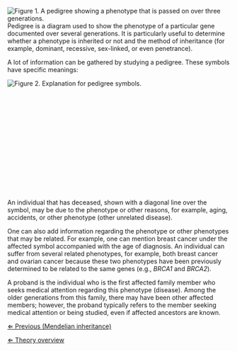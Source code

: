 ![Figure 1. A pedigree showing a phenotype that is passed on over three
generations.]( Pedigree.jpg "fig:Figure 1. A pedigree showing a phenotype that is passed on over three generations.")
Pedigree is a diagram used to show the phenotype of a particular gene
documented over several generations. It is particularly useful to
determine whether a phenotype is inherited or not and the method of
inheritance (for example, dominant, recessive, sex-linked, or even
penetrance).

A lot of information can be gathered by studying a pedigree. These
symbols have specific meanings:

![Figure 2. Explanation for pedigree
symbols.]( Pedigree_Key.jpg "Figure 2. Explanation for pedigree symbols.")

\
\
\
\
\
\
\
\
\
\
\
\
\
\
An individual that has deceased, shown with a diagonal line over the
symbol, may be due to the phenotype or other reasons, for example,
aging, accidents, or other phenotype (other unrelated disease).

One can also add information regarding the phenotype or other phenotypes
that may be related. For example, one can mention breast cancer under
the affected symbol accompanied with the age of diagnosis. An individual
can suffer from several related phenotypes, for example, both breast
cancer and ovarian cancer because these two phenotypes have been
previously determined to be related to the same genes (e.g., *BRCA1* and
*BRCA2*).

A proband is the individual who is the first affected family member who
seeks medical attention regarding this phenotype (disease). Among the
older generations from this family, there may have been other affected
members; however, the proband typically refers to the member seeking
medical attention or being studied, even if affected ancestors are
known.

[⇐ Previous (Mendelian inheritance)](/wiki/Mendelian_inheritance "wikilink")

[ ⇐ Theory overview](/wiki/Medical_Genetics_case "wikilink")

